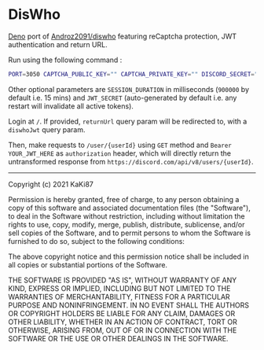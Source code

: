 # DisWho

[Deno](https://deno.land/) port of [Androz2091/diswho](https://github.com/Androz2091/diswho) featuring reCaptcha protection, JWT authentication and return URL.

Run using the following command :

```bash
PORT=3050 CAPTCHA_PUBLIC_KEY="" CAPTCHA_PRIVATE_KEY="" DISCORD_SECRET="" deno run --allow-env --allow-net --allow-read mod.js
```

Other optional parameters are `SESSION_DURATION` in milliseconds (`900000` by default i.e. 15 mins) and `JWT_SECRET` (auto-generated by default i.e. any restart will invalidate all active tokens).

Login at `/`. If provided, `returnUrl` query param will be redirected to, with a `diswhoJwt` query param.

Then, make requests to `/user/{userId}` using `GET` method and `Bearer YOUR_JWT_HERE` as `authorization` header, which will directly return the untransformed response from `https://discord.com/api/v8/users/{userId}`.

---

Copyright (c) 2021 KaKi87

Permission is hereby granted, free of charge, to any person obtaining a copy of this software and associated documentation files (the "Software"), to deal in the Software without restriction, including without limitation the rights to use, copy, modify, merge, publish, distribute, sublicense, and/or sell copies of the Software, and to permit persons to whom the Software is furnished to do so, subject to the following conditions:

The above copyright notice and this permission notice shall be included in all copies or substantial portions of the Software.

THE SOFTWARE IS PROVIDED "AS IS", WITHOUT WARRANTY OF ANY KIND, EXPRESS OR IMPLIED, INCLUDING BUT NOT LIMITED TO THE WARRANTIES OF MERCHANTABILITY, FITNESS FOR A PARTICULAR PURPOSE AND NONINFRINGEMENT. IN NO EVENT SHALL THE AUTHORS OR COPYRIGHT HOLDERS BE LIABLE FOR ANY CLAIM, DAMAGES OR OTHER LIABILITY, WHETHER IN AN ACTION OF CONTRACT, TORT OR OTHERWISE, ARISING FROM, OUT OF OR IN CONNECTION WITH THE SOFTWARE OR THE USE OR OTHER DEALINGS IN THE SOFTWARE.